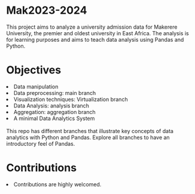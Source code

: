 # Mak2023-2024
This project aims to analyze a university admission data for Makerere University, the premier and oldest university in East Africa.
The analysis is for learning purposes and aims to teach data analysis using Pandas and Python.

# Objectives
<li>Data manipulation</li>
<li>Data preprocessing: main branch</li>
<li>Visualization techniques: Virtualization branch</li>
<li>Data Analysis: analysis branch</li>
<li>Aggregation: aggregation branch</li>
<li>A minimal Data Analytics System</li>
<br>
This repo has different branches that illustrate key concepts of data analytics with Python
and Pandas. Explore all branches to have an introductory feel of Pandas.

# Contributions
<li>Contributions are highly welcomed.</li>
